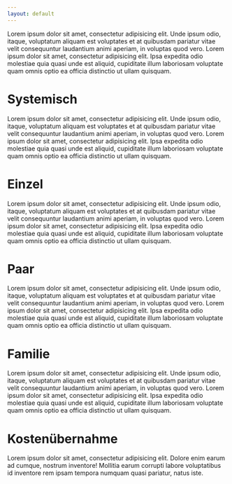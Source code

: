 ```yaml
---
layout: default
---
```


Lorem ipsum dolor sit amet, consectetur adipisicing elit. Unde ipsum odio, itaque, voluptatum aliquam est voluptates et at quibusdam pariatur vitae velit consequuntur laudantium animi aperiam, in voluptas quod vero. Lorem ipsum dolor sit amet, consectetur adipisicing elit. Ipsa expedita odio molestiae quia quasi unde est aliquid, cupiditate illum laboriosam voluptate quam omnis optio ea officia distinctio ut ullam quisquam.

# Systemisch

Lorem ipsum dolor sit amet, consectetur adipisicing elit. Unde ipsum odio, itaque, voluptatum aliquam est voluptates et at quibusdam pariatur vitae velit consequuntur laudantium animi aperiam, in voluptas quod vero. Lorem ipsum dolor sit amet, consectetur adipisicing elit. Ipsa expedita odio molestiae quia quasi unde est aliquid, cupiditate illum laboriosam voluptate quam omnis optio ea officia distinctio ut ullam quisquam.

# Einzel

Lorem ipsum dolor sit amet, consectetur adipisicing elit. Unde ipsum odio, itaque, voluptatum aliquam est voluptates et at quibusdam pariatur vitae velit consequuntur laudantium animi aperiam, in voluptas quod vero. Lorem ipsum dolor sit amet, consectetur adipisicing elit. Ipsa expedita odio molestiae quia quasi unde est aliquid, cupiditate illum laboriosam voluptate quam omnis optio ea officia distinctio ut ullam quisquam.

# Paar

Lorem ipsum dolor sit amet, consectetur adipisicing elit. Unde ipsum odio, itaque, voluptatum aliquam est voluptates et at quibusdam pariatur vitae velit consequuntur laudantium animi aperiam, in voluptas quod vero. Lorem ipsum dolor sit amet, consectetur adipisicing elit. Ipsa expedita odio molestiae quia quasi unde est aliquid, cupiditate illum laboriosam voluptate quam omnis optio ea officia distinctio ut ullam quisquam.

# Familie

Lorem ipsum dolor sit amet, consectetur adipisicing elit. Unde ipsum odio, itaque, voluptatum aliquam est voluptates et at quibusdam pariatur vitae velit consequuntur laudantium animi aperiam, in voluptas quod vero. Lorem ipsum dolor sit amet, consectetur adipisicing elit. Ipsa expedita odio molestiae quia quasi unde est aliquid, cupiditate illum laboriosam voluptate quam omnis optio ea officia distinctio ut ullam quisquam.

# Kostenübernahme

Lorem ipsum dolor sit amet, consectetur adipisicing elit. Dolore enim earum ad cumque, nostrum inventore! Mollitia earum corrupti labore voluptatibus id inventore rem ipsam tempora numquam quasi pariatur, natus iste.